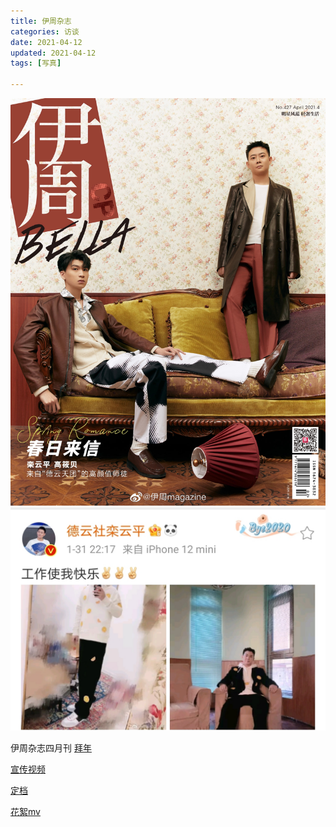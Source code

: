 ```yaml
---
title: 伊周杂志
categories: 访谈
date: 2021-04-12
updated: 2021-04-12
tags: [写真]

---
```


![](https://raw.githubusercontent.com/rhenginium/image/main/img-1610.jpg)![](https://raw.githubusercontent.com/rhenginium/image/main/Screenshot_20210324_233105.jpg)



伊周杂志四月刊 [拜年](https://m.weibo.cn/6597654237/4603432647002046)

[宣传视频](https://m.weibo.cn/6597654237/4623759380318897)

[定档](https://m.weibo.cn/6597654237/4624059856585744)

[花絮mv](https://m.weibo.cn/6597654237/4625585319447620)